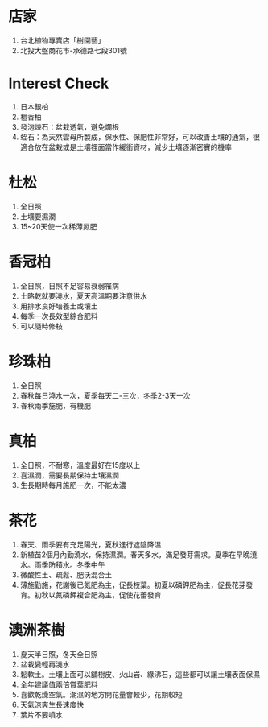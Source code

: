 # 店家
1. 台北植物專賣店「樹園藝」
2. 北投大盤商花市-承德路七段301號
# Interest Check
1. 日本銀柏
2. 檀香柏
3. 發泡煉石：盆栽透氣，避免爛根
4. 蛭石：為天然雲母所製成，保水性、保肥性非常好，可以改善土壤的通氣，很適合放在盆栽或是土壤裡面當作緩衝資材，減少土壤逐漸密實的機率
# 杜松
1. 全日照
2. 土壤要濕潤
3. 15~20天使一次稀薄氮肥
# 香冠柏
1. 全日照，日照不足容易衰弱罹病
2. 土略乾就要澆水，夏天高溫期要注意供水
3. 用排水良好培養土或壤土
4. 每季一次長效型綜合肥料
5. 可以隨時修枝
# 珍珠柏
1. 全日照
2. 春秋每日澆水一次，夏季每天二-三次，冬季2-3天一次
3. 春秋兩季施肥，有機肥
# 真柏
1. 全日照，不耐寒，溫度最好在15度以上
2. 喜濕潤，需要長期保持土壤濕潤
3. 生長期時每月施肥一次，不能太濃
# 茶花
1. 春天、雨季要有充足陽光，夏秋進行遮陰降溫
2. 新植苗2個月內勤澆水，保持濕潤。春天多水，滿足發芽需求。夏季在早晚澆水。雨季防積水。冬季中午
3. 微酸性土、疏鬆、肥沃混合土
4. 薄施勤施，花謝後已氮肥為主，促長枝葉。初夏以磷鉀肥為主，促長花芽發育。初秋以氮磷鉀複合肥為主，促使花蕾發育
# 澳洲茶樹
1. 夏天半日照，冬天全日照
2. 盆栽變輕再澆水
3. 鬆軟土。土壤上面可以舖樹皮、火山岩、綠沸石，這些都可以讓土壤表面保濕
4. 全年建議值兩倍賞葉肥料
5. 喜歡乾燥空氣。潮濕的地方開花量會較少，花期較短
6. 天氣涼爽生長速度快
7. 葉片不要噴水
